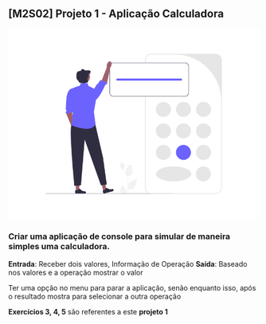 ## [M2S02] Projeto 1 - Aplicação Calculadora

![](m2s02-projeto1-capa.png)

### Criar uma aplicação de console para simular de maneira simples uma calculadora.

**Entrada**: Receber dois valores, Informação de Operação
**Saída**: Baseado nos valores e a operação mostrar o valor

Ter uma opção no menu para parar a aplicação, senão enquanto isso, após o resultado mostra para selecionar a outra operação

**Exercícios 3, 4, 5** são referentes a este **projeto 1**
